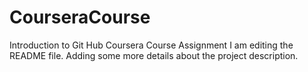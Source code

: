 # CourseraCourse
Introduction to Git Hub Coursera Course Assignment 
I am editing the README file. Adding some more details about the project description.
